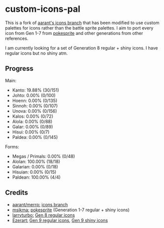 # custom-icons-pal
This is a fork of [aarant's icons branch](https://github.com/aarant/pokeemerald/tree/icons) that has been modified to use custom palettes for icons rather than the battle sprite palettes. I aim to port every icon from Gen 1-7 from [pokesprite](https://msikma.github.io/pokesprite/overview/dex-gen7.html) and other generations from other references. 

I am currently looking for a set of Generation 8 regular + shiny icons. I have regular icons but no shiny atm.

## Progress
Main:
-  Kanto: 19.88% (30/151)
-  Johto: 0.00% (0/100)
-  Hoenn: 0.00% (0/135)
-  Sinnoh: 0.00% (0/107)
-  Unova: 0.00% (0/156)
-  Kalos: 0.00% (0/72)
-  Alola: 0.00% (0/88)
-  Galar: 0.00% (0/89)
-  Hisui: 0.00% (0/7)
-  Paldea: 0.00% (0/145)

Forms:
- Megas / Primals: 0.00% (0/48)
- Alolan: 100.00% (18/18)
- Galarian: 0.00% (0/18)
- Hisuian: 0.00% (0/15)
- Paldean: 100.00% (4/4)

## Credits
- [aarant/merrp:](https://github.com/aarant) [icons branch](https://github.com/aarant/pokeemerald/tree/icons)
- [msikma:](https://github.com/msikma) [pokesprite](https://github.com/msikma/pokesprite) (Generation 1-7 regular + shiny icons)
- [larryturbo:](https://www.deviantart.com/larryturbo) [Gen 8 regular icons](https://www.deviantart.com/larryturbo/art/Gen-8-Galar-Menu-Box-Sprites-32x32-16-819999589)
- [Ezerart:](https://www.deviantart.com/ezerart) [Gen 9 regular icons](https://www.deviantart.com/ezerart/art/Pokemon-Gen-9-Icon-sprites-3DS-Style-944211258), [Gen 9 shiny icons](https://www.deviantart.com/ezerart/art/Shiny-Pokemon-Gen-9-Icon-sprites-3DS-Style-944778082)